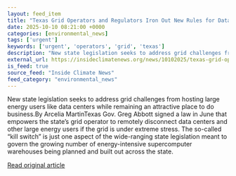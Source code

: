 ```yaml
---
layout: feed_item
title: "Texas Grid Operators and Regulators Iron Out New Rules for Data Centers"
date: 2025-10-10 08:21:00 +0000
categories: [environmental_news]
tags: ['urgent']
keywords: ['urgent', 'operators', 'grid', 'texas']
description: "New state legislation seeks to address grid challenges from hosting large energy users like data centers while remaining an attractive place to do business"
external_url: https://insideclimatenews.org/news/10102025/texas-grid-operators-and-regulators-iron-out-new-rules-for-data-centers/
is_feed: true
source_feed: "Inside Climate News"
feed_category: "environmental_news"
---
```


New state legislation seeks to address grid challenges from hosting large energy users like data centers while remaining an attractive place to do business.By Arcelia MartinTexas Gov. Greg Abbott signed a law in June that empowers the state’s grid operator to remotely disconnect data centers and other large energy users if the grid is under extreme stress. The so-called “kill switch” is just one aspect of the wide-ranging state legislation meant to govern the growing number of energy-intensive supercomputer warehouses being planned and built out across the state.&nbsp;

[Read original article](https://insideclimatenews.org/news/10102025/texas-grid-operators-and-regulators-iron-out-new-rules-for-data-centers/)

